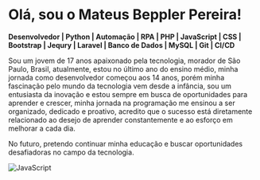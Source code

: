 # Olá, sou o Mateus Beppler Pereira!
**Desenvolvedor | Python | Automação | RPA | PHP | JavaScript | CSS | Bootstrap | Jequry | Laravel | Banco de Dados | MySQL | Git | CI/CD**

Sou um jovem de 17 anos apaixonado pela tecnologia, morador de São Paulo, Brasil, atualmente, estou no último ano do ensino médio, minha jornada como desenvolvedor começou aos 14 anos, porém minha fascinação pelo mundo da tecnologia vem desde a infância, sou um entusiasta da inovação e estou sempre em busca de oportunidades para aprender e crescer, minha jornada na programação me ensinou a ser organizado, dedicado e proativo, acredito que o sucesso está diretamente relacionado ao desejo de aprender constantemente e ao esforço em melhorar a cada dia.

No futuro, pretendo continuar minha educação e buscar oportunidades desafiadoras no campo da tecnologia.

![JavaScript](https://img.shields.io/badge/JavaScript-ES6-yellow)


<!--
**mateusbepplerpereira/mateusbepplerpereira** is a ✨ _special_ ✨ repository because its `README.md` (this file) appears on your GitHub profile.

Here are some ideas to get you started:

- 🔭 I’m currently working on ...
- 🌱 I’m currently learning ...
- 👯 I’m looking to collaborate on ...
- 🤔 I’m looking for help with ...
- 💬 Ask me about ...
- 📫 How to reach me: ...
- 😄 Pronouns: ...
- ⚡ Fun fact: ...
-->

